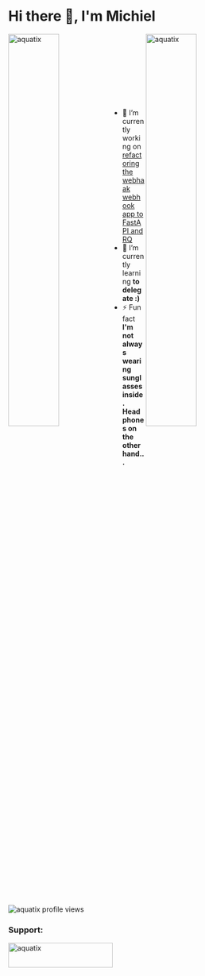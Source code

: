 <!--
**aquatix/aquatix** is a ✨ _special_ ✨ repository because its `README.md` (this file) appears on your GitHub profile.

Here are some ideas to get you started:

- 🔭 I’m currently working on ...
- 🌱 I’m currently learning ...
- 👯 I’m looking to collaborate on ...
- 🤔 I’m looking for help with ...
- 💬 Ask me about ...
- 📫 How to reach me: ...
- 😄 Pronouns: ...
- ⚡ Fun fact: ...
-->

# Hi there 👋, I'm Michiel

<p><img align="left" width="45%" src="https://github-readme-stats.vercel.app/api?username=aquatix&show_icons=true&theme=dark&locale=en" alt="aquatix" /></p>
<p><img align="right" width="45%" src="https://github-readme-streak-stats.herokuapp.com/?user=aquatix&theme=dark" alt="aquatix" /></p>

<br><br><br><br><br><br><br><br>

- 🔭 I’m currently working on [refactoring the webhaak webhook app to FastAPI and RQ](https://github.com/aquatix/webhaak)
- 🌱 I’m currently learning <strong>to delegate :)</strong>
- ⚡ Fun fact **I'm not always wearing sunglasses inside. Headphones on the other hand...**

![aquatix profile views](https://komarev.com/ghpvc/?username=aquatix&label=Profile%20views&color=db654b&style=flat-square)

<h3 align="left">Support:</h3>
<p><a href="https://ko-fi.com/aquatix"> <img src="https://ko-fi.com/img/githubbutton_sm.svg" height="50" width="210" alt="aquatix" /></a></p>

<!--
<p align="center"><img align="center" src="https://github-readme-stats.vercel.app/api/wakatime?username=aquatix&range=all_time&theme=dark" alt="aquatix" /></p>
-->

